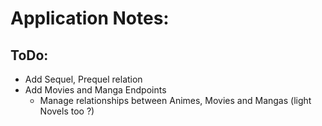 # Application Notes:

## ToDo:
- Add Sequel, Prequel relation
- Add Movies and Manga Endpoints
  - Manage relationships between Animes, Movies and Mangas (light Novels too ?)

